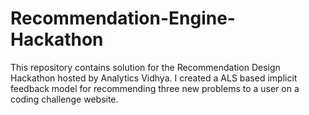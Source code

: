 # Recommendation-Engine-Hackathon
This repository contains solution for the Recommendation Design Hackathon hosted by Analytics Vidhya. I created a ALS based implicit feedback model for recommending three new problems to a user on a coding challenge website. 
